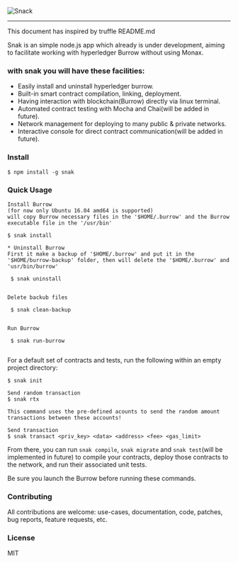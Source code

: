 ![Snack](https://thumb.ibb.co/bWVvmS/snack.png "Snack")

-----------------------

This document has inspired by truffle README.md

Snak is an simple node.js app which already is under development, aiming to facilitate working with hyperledger Burrow without using Monax.

### with snak you will have these facilities:

* Easily install and uninstall hyperledger burrow.
* Built-in smart contract compilation, linking, deployment.
* Having interaction with blockchain(Burrow) directly via linux terminal.
* Automated contract testing with Mocha and Chai(will be added in future).
* Network management for deploying to many public & private networks.
* Interactive console for direct contract communication(will be added in future).

### Install

```
$ npm install -g snak
```

### Quick Usage
```
Install Burrow
(for now only Ubuntu 16.04 amd64 is supported)
will copy Burrow necessary files in the '$HOME/.burrow' and the Burrow executable file in the '/usr/bin'

$ snak install

```
```
* Uninstall Burrow
First it make a backup of '$HOME/.burrow' and put it in the '$HOME/burrow-backup' folder, then will delete the '$HOME/.burrow' and 'usr/bin/burrow'

 $ snak uninstall
 
```
```
Delete backub files

 $ snak clean-backup
 
```
```
Run Burrow

 $ snak run-burrow
 
```
For a default set of contracts and tests, run the following within an empty project directory:

```
$ snak init
```

```
Send random transaction
$ snak rtx

This command uses the pre-defined acounts to send the random amount transactions between these accounts! 
```
```
Send transaction
$ snak transact <priv_key> <data> <address> <fee> <gas_limit>

```
From there, you can run `snak compile`, `snak migrate` and `snak test`(will be implemented in future) to compile your contracts, deploy those contracts to the network, and run their associated unit tests.

Be sure you launch the Burrow before running these commands.


### Contributing
All contributions are welcome: use-cases, documentation, code, patches, bug reports, feature requests, etc. 
### License

MIT
